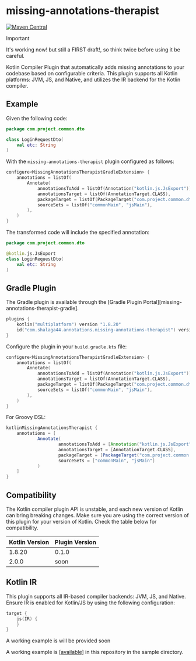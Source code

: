 # missing-annotations-therapist

[![Maven Central](https://maven-badges.herokuapp.com/maven-central/com.shalaga44.annotations/missing-annotations-therapist-plugin/badge.svg)](https://maven-badges.herokuapp.com/maven-central/com.shalaga44.annotations/missing-annotations-therapist-plugin)


> [!IMPORTANT]
> It's working now! but still a FIRST draft!,
> so think twice before using it be careful.


Kotlin Compiler Plugin that automatically adds missing annotations to your codebase based on configurable criteria. This
plugin supports all Kotlin platforms: JVM, JS, and Native, and utilizes the IR backend for the Kotlin compiler.

## Example

Given the following code:

```kotlin
package com.project.common.dto

class LoginRequestDto(
    val etc: String
)
```

With the `missing-annotations-therapist` plugin configured as follows:

```kotlin
configure<MissingAnnotationsTherapistGradleExtension> {
    annotations = listOf(
        Annotate(
            annotationsToAdd = listOf(Annotation("kotlin.js.JsExport")),
            annotationsTarget = listOf(AnnotationTarget.CLASS),
            packageTarget = listOf(PackageTarget("com.project.common.dto")),
            sourceSets = listOf("commonMain", "jsMain"),
        ),
    )
}
```

The transformed code will include the specified annotation:

```kotlin
package com.project.common.dto

@kotlin.js.JsExport
class LoginRequestDto(
    val etc: String
)
```

## Gradle Plugin

The Gradle plugin is available through the [Gradle Plugin Portal][missing-annotations-therapist-gradle].

```kotlin
plugins {
    kotlin("multiplatform") version "1.8.20"
    id("com.shalaga44.annotations.missing-annotations-therapist") version "0.1.0"
}
```

Configure the plugin in your `build.gradle.kts` file:

```kotlin
configure<MissingAnnotationsTherapistGradleExtension> {
    annotations = listOf(
        Annotate(
            annotationsToAdd = listOf(Annotation("kotlin.js.JsExport")),
            annotationsTarget = listOf(AnnotationTarget.CLASS),
            packageTarget = listOf(PackageTarget("com.project.common.dto")),
            sourceSets = listOf("commonMain", "jsMain"),
        ),
    )
}
```

For Groovy DSL:

```groovy
kotlinMissingAnnotationsTherapist {
    annotations = [
            Annotate(
                    annotationsToAdd = [Annotation("kotlin.js.JsExport")],
                    annotationsTarget = [AnnotationTarget.CLASS],
                    packageTarget = [PackageTarget("com.project.common.dto")],
                    sourceSets = ["commonMain", "jsMain"]
            )
    ]
}
```

## Compatibility

The Kotlin compiler plugin API is unstable, and each new version of Kotlin can bring breaking changes. Make sure you are
using the correct version of this plugin for your version of Kotlin. Check the table below for compatibility.

| Kotlin Version | Plugin Version |
|----------------|----------------|
| 1.8.20         | 0.1.0          |
| 2.0.0          | soon           |

## Kotlin IR

This plugin supports all IR-based compiler backends: JVM, JS, and Native. Ensure IR is enabled for Kotlin/JS by using
the following configuration:

```kotlin
target {
    js(IR) {
    }
}
```

A working example is will be provided soon

A working example is [[available]](https://github.com/shalaga44/missing-annotations-therapist/tree/main/sample) in this repository in the
sample directory.

